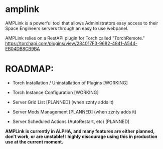# amplink
 AMPLink is a powerful tool that allows Administrators easy access to their Space Engineers servers through an easy to use webpanel.
 
 AMPLink relies on a RestAPI plugin for Torch called "TorchRemote." 
 https://torchapi.com/plugins/view/284017F3-9682-4841-A544-EB04DB8CB9BA
 
 # ROADMAP:
 - Torch Installation / Uninstallation of Plugins [WORKING]
 - Torch Instance Configuration [WORKING]
 
 - Server Grid List [PLANNED] (when zznty adds it)
 - Server Mods Management [PLANNED] (when zznty adds it)
 - Server Scheduled Actions (AutoRestart, etc) [PLANNED]


<b>AMPLink is currently in ALPHA, and many features are either planned, don't work, or are unstable! I highly discourage using this in production use at the current moment.</b>
